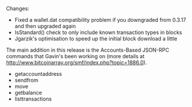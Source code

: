 Changes:
* Fixed a wallet.dat compatibility problem if you downgraded from 0.3.17 and then upgraded again
* IsStandard() check to only include known transaction types in blocks
* Jgarzik's optimisation to speed up the initial block download a little

The main addition in this release is the Accounts-Based JSON-RPC commands that Gavin's been working on (more details at http://www.bitcoinarray.org/smf/index.php?topic=1886.0).  
* getaccountaddress
* sendfrom
* move
* getbalance
* listtransactions
